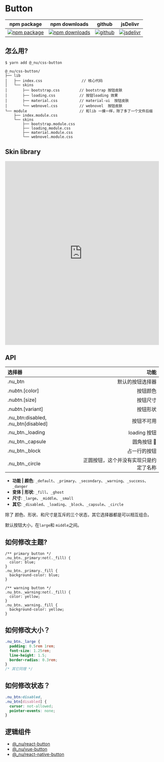 # Button

| npm package                          | npm downloads                              | github                          | jsDelivr                                    |
| ------------------------------------ | ------------------------------------------ | ------------------------------- | ------------------------------------------- |
| [![npm package][npm-badge]][npm-url] | [![npm downloads][npm-downloads]][npm-url] | [![github][git-badge]][git-url] | [![jsdelivr][jsdelivr-badge]][jsdelivr-url] |

[npm-badge]: https://img.shields.io/npm/v/@_nu/css-button.svg
[npm-url]: https://www.npmjs.org/package/@_nu/css-button
[npm-downloads]: https://img.shields.io/npm/dw/@_nu/css-button
[git-url]: https://github.com/nu-system/css-button
[git-badge]: https://img.shields.io/github/stars/nu-system/css-button.svg?style=social
[jsdelivr-badge]: https://data.jsdelivr.com/v1/package/npm/@_nu/css-button/badge
[jsdelivr-url]: https://www.jsdelivr.com/package/npm/@_nu/css-button

## 怎么用?

```
$ yarn add @_nu/css-button
```

```tree
@_nu/css-button/
├── lib
│   ├── index.css                  // 核心代码
│   └── skins
│       ├── bootstrap.css         // bootstrap 按钮皮肤
│       ├── loading.css           // 按钮loading 效果
│       ├── material.css          // material-ui  按钮皮肤
│       └── webnovel.css          // webnovel  按钮皮肤
└── module                        // 和lib 一摸一样，除了多了一个文件后缀
    ├── index.module.css
    └── skins
        ├── bootstrap.module.css
        ├── loading.module.css
        ├── material.module.css
        └── webnovel.module.css
```

## Skin library

<iframe height="600" style="width: 100%;" scrolling="no" title="nu-button-bootstrap" src="https://codepen.io/ziven27/embed/wbXgba?height=265&theme-id=light&default-tab=result" frameborder="no" allowtransparency="true" allowfullscreen="true">
  See the Pen <a href='https://codepen.io/ziven27/pen/wbXgba'>nu-button-bootstrap</a> by ziven27
  (<a href='https://codepen.io/ziven27'>@ziven27</a>) on <a href='https://codepen.io'>CodePen</a>.
</iframe>

## API

| 选择器                              |                                   功能 |
| :---------------------------------- | -------------------------------------: |
| .nu_btn                             |                       默认的按钮选择器 |
| .nu*btn.*[color]                    |                               按钮颜色 |
| .nu*btn.*[size]                     |                               按钮尺寸 |
| .nu*btn.*[variant]                  |                               按钮形状 |
| .nu_btn:disabled, .nu_btn[disabled] |                             按钮不可用 |
| .nu_btn.\_loading                   |                           loading 按钮 |
| .nu_btn.\_capsule                   |                            圆角按钮 💊 |
| .nu_btn.\_block                     |                           占一行的按钮 |
| .nu_btn.\_circle                    | 正圆按钮，这个并没有实现只是约定了名称 |

- **功能 | 颜色**: `_default`、`_primary`、`_secondary`、`_warning`、`_success`、`_danger`
- **变体 | 形状**: `_fill`、`_ghost`
- **尺寸**: `_large`、`_middle`、`_small`
- **其它**: `_disabled`、`_loading`、`_block`、`_capsule`、`_circle`

除了 颜色、形状、和尺寸是互斥的三个状态，其它选择器都是可以相互组合。

默认按钮大小，在`large`和 `middle`之间。

## 如何修改主题?

```less
/** primary button */
.nu_btn._primary:not(._fill) {
  color: blue;
}
.nu_btn._primary._fill {
  background-color: blue;
}

/** warning button */
.nu_btn._warning:not(._fill) {
  color: yellow;
}
.nu_btn._warning._fill {
  background-color: yellow;
}
```

## 如何修改大小？

```css
.nu_btn._large {
  padding: 0.5rem 1rem;
  font-size: 1.25rem;
  line-height: 1.5;
  border-radius: 0.3rem;
}
/* 其它同理 */
```

## 如何修改状态？

```css
.nu_btn:disabled,
.nu_btn[disabled] {
  cursor: not-allowed;
  pointer-events: none;
}
```

## 逻辑组件

- [@\_nu/react-button](https://nu-system.github.io/zh/react/button/)
- [@\_nu/vue-button](https://nu-system.github.io/zh/vue/button/)
- [@\_nu/react-native-button](https://nu-system.github.io/zh/react-native/button/)
